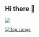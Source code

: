 ## Hi there 👋
![](https://github-readme-stats.vercel.app/api?username=loulousky&show_icons=true&theme=dark)

[![Top Langs](https://github-readme-stats.vercel.app/api/top-langs/?username=loulousky&layout=compact)](https://github.com/anuraghazra/github-readme-stats)
<!--
**loulousky/loulousky** is a ✨ _special_ ✨ repository because its `README.md` (this file) appears on your GitHub profile.

Here are some ideas to get you started:

- 🔭 I’m currently working on ...
- 🌱 I’m currently learning ...
- 👯 I’m looking to collaborate on ...
- 🤔 I’m looking for help with ...
- 💬 Ask me about ...
- 📫 How to reach me: ...
- 😄 Pronouns: ...
- ⚡ Fun fact: ...
-->
